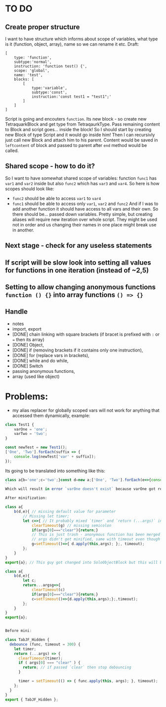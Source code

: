 # TO DO

## Create proper structure
I want to have structure which informs about scope of variables, what type is it (function, object, array), name so we can rename it etc.
Draft:
```
[
    type: 'function',
    subtype:'normal',
    instruction: 'function test() {',
    scope: 'global',
    name: 'test',
    blocks: [
        [
            type:'variable',
            subtype:'const',
            instruction:'const test1 = "test1";'
        ]
    ]
]
```

Script is going and encouters `function`. Its new block - so create new TetraquarkBlock and get type from TetraqaurkType. Pass remaining content to Block and script goes... inside the block!
So I should start by creating new Block of type Script and it would go inside him! Then I can recursivly just call new Block and attach him to his parent. Content would be saved in `leftcontent` of block and passed to parent after `end` method would be called.

## Shared scope - how to do it?

So I want to have somewhat shared scope of variables:
function `func1` has `var1` and `var2` inside but also `func2` which has `var3` and `var4`. So here is how scopes should look like:
- `func2` should be able to access `var1` to `var4`
- `func1` should be able to access only `var1`, `var2` and `func2`
And if I was to add another function it should have access to all vars and their own. So there should be... passed down variables. Pretty simple, but creating aliases will require new iteration over whole script. They might be used not in order and us changing their names in one place might break use in another.

## Next stage - check for any useless statements

## If script will be slow look into setting all values for functions in one iteration (instead of ~2,5)

## Setting to allow changing anonymous functions `function () {}` into array functions `() => {}`

## Handle
- notes
- import, export
- [DONE] chain linking with square brackets (if bracet is prefixed with `:` or `=` then its array)
- [DONE] Object,
- [DONE] if (removing brackets if it contains only one instruction),
- [DONE] for (replace vars in brackets),
- [DONE] while and do while,
- [DONE] Switch
- passing anonymous functions,
- array (used like object)

# Problems:
- my alias replacer for globally scoped vars will not work for anything that accessed them dynamically, example:
```js
class Test1 {
    varOne = 'one';
    varTwo = 'two';
}

const newTest = new Test1();
['One', 'Two'].forEach(suffix => {
    console.log(newTest['var' + suffix]);
});
```
Its going to be translated into something like this:
```js
class a{b='one';c='two';}const d=new a;['One', 'Two'].forEach(e=>{console.log(d['var' + e]);}
``
Which will result in error `varOne doesn't exist` because varOne got replaced with `b`.

After minifization:

class a{
    b(d,e){ // missing default value for parameter
        // Missing let timer;
        let c=>{ // It probably mixed `timer` and `return (...args)` into one `ArrowFunctionBlock`
            clearTimeout(g) // missing semicolon
            if(args[0]==="clear"){return;}
            // This is just trash - anonymous function has been merged into setTimeoutCall,
            // args didn't get minified, same with timeout even though it got alias `e` in function,
            g=setTimeout()=>{ d.apply(this,args); };, timeout);
        };
    }
}
export{a}; // This guy got changed into SoloObjectBlock but this will be fixed when I will add export/import blocks

class a{
    b(d,e){
        let c;
        return...argsg=>{
            clearTimeout(c)
            if(args[0]==="clear"){return;}
            c=setTimeout()=>{d.apply(this,args);};,timeout);
        };
    }
}
export{a};


Before mini:

class TabJF_Hidden {
  debounce (func, timeout = 300) {
    let timer;
    return (...args) => {
      clearTimeout(timer);
      if ( args[0] === "clear" ) {
        return; // if passed `clear` then stop debouncing
      }

      timer = setTimeout(() => { func.apply(this, args); }, timeout);
    };
  }
}
export { TabJF_Hidden };
